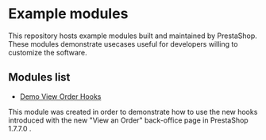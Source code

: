 # Example modules

This repository hosts example modules built and maintained by PrestaShop.
These modules demonstrate usecases useful for developers willing to customize the software.

## Modules list

- [Demo View Order Hooks](https://github.com/PrestaShop/example-modules/tree/master/demovieworderhooks)

This module was created in order to demonstrate how to use the new hooks introduced with the new "View an Order" back-office page in PrestaShop 1.7.7.0 .